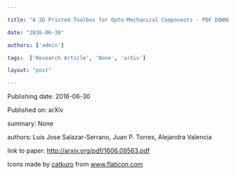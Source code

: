 ---
title: "A 3D Printed Toolbox for Opto-Mechanical Components - PDF DOWNLOAD"
date: "2016-06-30"
authors: ['admin']
tags:  ['Research Article', 'None', 'arXiv']
layout: "post"
---
Publishing date: 2016-06-30

Published on: arXiv

summary: None

authors: Luis Jose Salazar-Serrano, Juan P. Torres, Alejandra Valencia

link to paper: http://arxiv.org/pdf/1606.09563.pdf

Icons made by <a href="https://www.flaticon.com/free-icon/bookshelves_3576884" title="catkuro">catkuro</a> from <a href="https://www.flaticon.com/" title="Flaticon"> www.flaticon.com</a>
